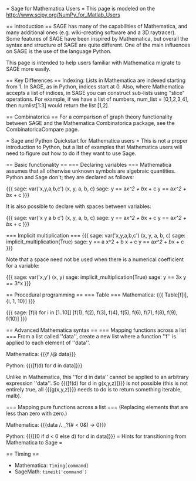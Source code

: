 = Sage for Mathematica Users =
This page is modeled on the http://www.scipy.org/NumPy_for_Matlab_Users

== Introduction ==
SAGE has many of the capabilities of Mathematica, and many additional ones (e.g. wiki-creating software and a 3D raytracer).  Some features of SAGE have been inspired by Mathematica, but overall the syntax and structure of SAGE are quite different.  One of the main influences on SAGE is the use of the language Python.

This page is intended to help users familiar with Mathematica migrate to SAGE more easily.

== Key Differences ==
Indexing: Lists in Mathematica are indexed starting from 1.  In SAGE, as in Python, indices start at 0.  Also, where Mathematica accepts a list of indices, in SAGE you can construct sub-lists using "slice" operations.  For example, if we have a list of numbers, num_list = [0,1,2,3,4], then numlist[1:3] would return the list [1,2].

== Combinatorica ==
For a comparison of graph theory functionality between SAGE and the Mathematica Combinatorica package, see the CombinatoricaCompare page.

= Sage and Python Quickstart for Mathematica users =
This is not a proper introduction to Python, but a list of examples that Mathematica users will need to figure out how to do if they want to use Sage.

== Basic functionality ==
=== Declaring variables ===
Mathematica assumes that all otherwise unknown symbols are algebraic quantities.  Python and Sage don't; they are declared as follows:

{{{
sage: var('x,y,a,b,c')
(x, y, a, b, c)
sage: y == a*x^2 + b*x + c
y == a*x^2 + b*x + c
}}}

It is also possible to declare with spaces between variables:

{{{
sage: var('x y a b c')
(x, y, a, b, c)
sage: y == a*x^2 + b*x + c
y == a*x^2 + b*x + c
}}}

=== Implicit multiplication ===
{{{
sage: var('x,y,a,b,c')
(x, y, a, b, c)
sage: implicit_multiplication(True)
sage: y == a x^2 + b x + c
y == a*x^2 + b*x + c
}}}

Note that a space need not be used when there is a numerical coefficient for a variable:

{{{
sage: var('x,y')
(x, y)
sage: implicit_multiplication(True)
sage: y == 3x
y == 3*x
}}}

== Procedural programming ==
=== Table ===
Mathematica: {{{ Table[f[i], {i, 1, 10}] }}}

{{{
sage: [f(i) for i in [1..10]] 
[f(1), f(2), f(3), f(4), f(5), f(6), f(7), f(8), f(9), f(10)]
}}}

== Advanced Mathematica syntax ==
=== Mapping functions across a list ===
From a list called ''data'', create a new list where a function ''f'' is applied to each element of ''data''.

Mathematica: {{{f /@ data}}}

Python: {{{[f(d) for d in data]}}}

Unlike in Mathematica, this ''for d in data'' cannot be applied to an arbitrary expression ''data''.  So {{{[f(d) for d in g(x,y,z)]}}} is not possible (this is not entirely true, all {{{g(x,y,z)}}} needs to do is to return something iterable, malb).

=== Mapping pure functions across a list ===
(Replacing elements that are less than zero with zero.)

Mathematica: {{{data /. _?(# < 0&) -> 0}}}

Python: {{{[(0 if d < 0 else d) for d in data]}}}
= Hints for transitioning from Mathematica to Sage =

== Timing ==

 * Mathematica: `Timing[command]`
 * SageMath: `timeit('command')`

